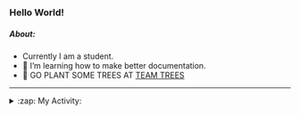 ### Hello World!

##### About:
- Currently I am a student.
- 🌱 I’m learning how to make better documentation.
- 🌱 GO PLANT SOME TREES AT [TEAM TREES](https://teamtrees.org/)

---
<details>
  <summary>:zap: My Activity:</summary>
  
<!--START_SECTION:waka-->
![Code Time](http://img.shields.io/badge/Code%20Time-1%2C013%20hrs%2049%20mins-blue)

**I'm a Night 🦉** 

```text
🌞 Morning    96 commits     ███░░░░░░░░░░░░░░░░░░░░░░   13.54% 
🌆 Daytime    154 commits    █████░░░░░░░░░░░░░░░░░░░░   21.72% 
🌃 Evening    218 commits    ███████░░░░░░░░░░░░░░░░░░   30.75% 
🌙 Night      241 commits    ████████░░░░░░░░░░░░░░░░░   33.99%

```
📅 **I'm Most Productive on Tuesday** 

```text
Monday       108 commits    ███░░░░░░░░░░░░░░░░░░░░░░   15.23% 
Tuesday      133 commits    ████░░░░░░░░░░░░░░░░░░░░░   18.76% 
Wednesday    78 commits     ██░░░░░░░░░░░░░░░░░░░░░░░   11.0% 
Thursday     100 commits    ███░░░░░░░░░░░░░░░░░░░░░░   14.1% 
Friday       97 commits     ███░░░░░░░░░░░░░░░░░░░░░░   13.68% 
Saturday     83 commits     ███░░░░░░░░░░░░░░░░░░░░░░   11.71% 
Sunday       110 commits    ████░░░░░░░░░░░░░░░░░░░░░   15.51%

```


📊 **This Week I Spent My Time On** 

```text
🔥 Editors: 
VS Code                  5 hrs 24 mins       █████████████████████████   100.0%

🐱‍💻 Projects: 
CSF22                    2 hrs 55 mins       █████████████░░░░░░░░░░░░   54.03% 
file-utils               51 mins             ████░░░░░░░░░░░░░░░░░░░░░   15.93% 
advent-of-code-2022      49 mins             ███░░░░░░░░░░░░░░░░░░░░░░   15.12% 
praise-demo              48 mins             ███░░░░░░░░░░░░░░░░░░░░░░   14.92%

```


 Last Updated on 28/01/2023 16:04:01 UTC
<!--END_SECTION:waka-->
</details>
